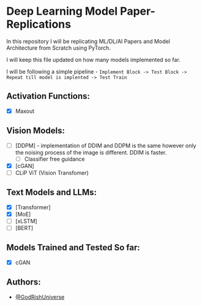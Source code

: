 # Deep Learning Model Paper-Replications

In this repository I will be replicating ML/DL/AI Papers and Model Architecture from Scratch using PyTorch.

I will keep this file updated on how many models implemented so far.

I will be following a simple pipeline - `Implement Block -> Test Block -> Repeat till model is implented -> Test Train`

## Activation Functions:

* [X] Maxout

## Vision Models:

* [ ] [DDPM] - implementation of DDIM and DDPM is the same however only the noising process of the image is different. DDIM is faster.
  * [ ] Classifier free guidance
* [X] [cGAN]
* [ ] CLiP ViT (Vision Transfomer)

## Text Models and LLMs:

* [X] [Transformer]
* [X] [MoE]
* [ ] [xLSTM]
* [ ] [BERT]

## Models Trained and Tested So far:

* [X] cGAN

## Authors:

- [@GodRishUniverse](https://github.com/GodRishUniverse)
